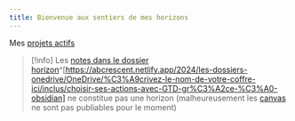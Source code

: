 ```yaml
---
title: Bienvenue aux sentiers de mes horizons
---
```


Mes [projets actifs](https://hintspile.netlify.app/tags/projet)

>[!info] 
Les [notes dans le dossier horizon](https://hintspile.netlify.app/horizon/)^[https://abcrescent.netlify.app/2024/les-dossiers-onedrive/OneDrive/%C3%A9crivez-le-nom-de-votre-coffre-ici/inclus/choisir-ses-actions-avec-GTD-gr%C3%A2ce-%C3%A0-obsidian] ne constitue pas une horizon (malheureusement les [canvas](https://obsidian.md/canvas) ne sont pas publiables pour le moment)
